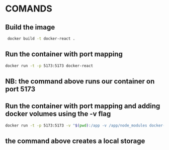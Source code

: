 # COMANDS

## Build the image
``` bash 
 docker build -t docker-react .
```

## Run the container with port mapping
``` bash 
docker run -t -p 5173:5173 docker-react
```
## NB: the command above runs our container on port 5173


## Run the container with port mapping and adding docker volumes using the -v flag
```bash 
docker run -t -p 5173:5173 -v "$(pwd):/app -v /app/node_modules docker-react"
```
## the command above creates a local storage 

